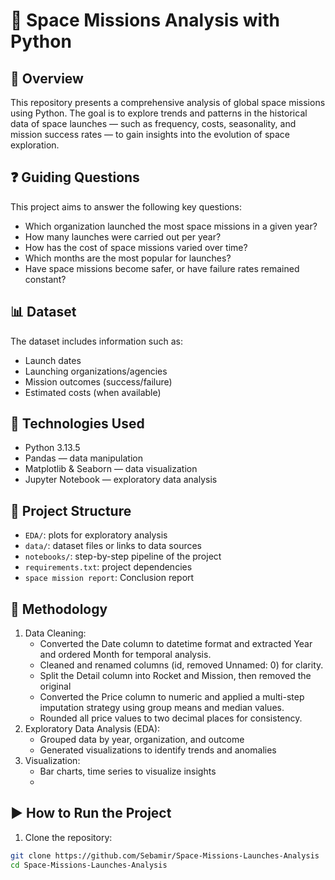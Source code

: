 # 🚀 Space Missions Analysis with Python

## 📌 Overview

This repository presents a comprehensive analysis of global space missions using Python. The goal is to explore trends and patterns in the historical data of space launches — such as frequency, costs, seasonality, and mission success rates — to gain insights into the evolution of space exploration.

## ❓ Guiding Questions

This project aims to answer the following key questions:

- Which organization launched the most space missions in a given year?
- How many launches were carried out per year?
- How has the cost of space missions varied over time?
- Which months are the most popular for launches?
- Have space missions become safer, or have failure rates remained constant?

## 📊 Dataset

The dataset includes information such as:

- Launch dates  
- Launching organizations/agencies  
- Mission outcomes (success/failure)  
- Estimated costs (when available)

## 🧰 Technologies Used

- Python 3.13.5
- Pandas — data manipulation  
- Matplotlib & Seaborn — data visualization  
- Jupyter Notebook — exploratory data analysis

## 📁 Project Structure
- `EDA/`: plots for exploratory analysis
- `data/`: dataset files or links to data sources
- `notebooks/`: step-by-step pipeline of the project
- `requirements.txt`: project dependencies
- `space mission report`: Conclusion report
## 🧠 Methodology

1. Data Cleaning:
   - Converted the Date column to datetime format and extracted Year and ordered Month for temporal analysis.
   - Cleaned and renamed columns (id, removed Unnamed: 0) for clarity.
   - Split the Detail column into Rocket and Mission, then removed the original
   - Converted the Price column to numeric and applied a multi-step imputation strategy using group means and median values.
   - Rounded all price values to two decimal places for consistency. 
2. Exploratory Data Analysis (EDA):
   - Grouped data by year, organization, and outcome
   - Generated visualizations to identify trends and anomalies
3. Visualization:
   - Bar charts, time series to visualize insights
   - 
## ▶️ How to Run the Project

1. Clone the repository:

```bash
git clone https://github.com/Sebamir/Space-Missions-Launches-Analysis
cd Space-Missions-Launches-Analysis

